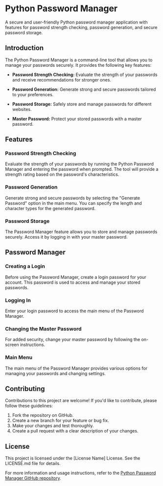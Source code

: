 # Python Password Manager

A secure and user-friendly Python password manager application with features for password strength checking, password generation, and secure password storage.

## Introduction

The Python Password Manager is a command-line tool that allows you to manage your passwords securely. It provides the following key features:

- **Password Strength Checking:** Evaluate the strength of your passwords and receive recommendations for stronger ones.

- **Password Generation:** Generate strong and secure passwords tailored to your preferences.

- **Password Storage:** Safely store and manage passwords for different websites.

- **Master Password:** Protect your stored passwords with a master password.

## Features

### Password Strength Checking

Evaluate the strength of your passwords by running the Python Password Manager and entering the password when prompted. The tool will provide a strength rating based on the password's characteristics.

### Password Generation

Generate strong and secure passwords by selecting the "Generate Password" option in the main menu. You can specify the length and character types for the generated password.

### Password Storage

The Password Manager feature allows you to store and manage passwords securely. Access it by logging in with your master password.

## Password Manager

### Creating a Login

Before using the Password Manager, create a login password for your account. This password is used to access and manage your stored passwords.

### Logging In

Enter your login password to access the main menu of the Password Manager.

### Changing the Master Password

For added security, change your master password by following the on-screen instructions.

### Main Menu

The main menu of the Password Manager provides various options for managing your passwords and changing settings.

## Contributing

Contributions to this project are welcome! If you'd like to contribute, please follow these guidelines:

1. Fork the repository on GitHub.
2. Create a new branch for your feature or bug fix.
3. Make your changes and test thoroughly.
4. Create a pull request with a clear description of your changes.

## License

This project is licensed under the [License Name] License. See the LICENSE.md file for details.

For more information and usage instructions, refer to the [Python Password Manager GitHub repository](https://github.com/giedrius200/-Programu-sistemu-kokybes-projektas).
